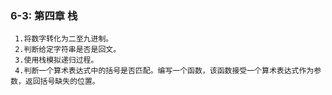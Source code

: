 ﻿### 6-3: 第四章 栈
     1.将数字转化为二至九进制。
     2.判断给定字符串是否是回文。
     3.使用栈模拟递归过程。
     4.判断一个算术表达式中的括号是否匹配。编写一个函数，该函数接受一个算术表达式作为参数，返回括号缺失的位置。
